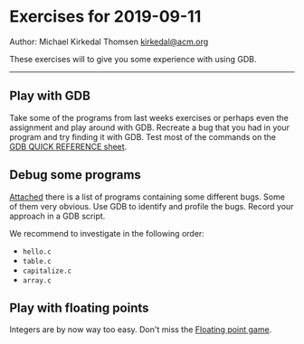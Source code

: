 # Exercises for 2019-09-11

Author: Michael Kirkedal Thomsen <kirkedal@acm.org>

These exercises will to give you some experience with using GDB.

---

## Play with GDB

Take some of the programs from last weeks exercises or perhaps even
the assignment and play around with GDB. Recreate a bug that you had
in your program and try finding it with GDB.  Test most of the
commands on the [GDB QUICK REFERENCE
sheet](https://sourceware.org/gdb/current/onlinedocs/refcard.pdf.gz).

## Debug some programs

[Attached](exercise_code/) there is a list of programs containing some
different bugs. Some of them very obvious. Use GDB to identify and
profile the bugs. Record your approach in a GDB script.

We recommend to investigate in the following order:

* `hello.c`
* `table.c`
* `capitalize.c`
* `array.c`

## Play with floating points

Integers are by now way too easy. Don't miss the [Floating point
game](https://games.onlineta.org/floating-point.html).

